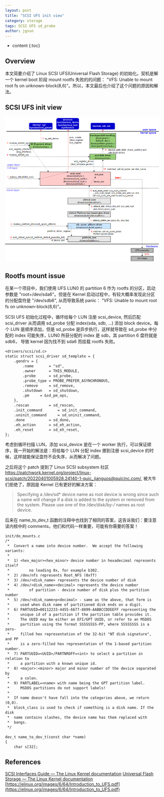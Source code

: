 ```yaml
---
layout: post
title: "SCSI UFS init view"
category: storage
tags: SCSI UFS sd_probe
author: jgsun
---
```


* content
{:toc}

## Overview
本文简要介绍了 Linux SCSI UFS(Universal Flash Storage) 的初始化。契机是解一个 kernel boot 阶段 mount rootfs 失败的的问题： "VFS: Unable to mount root fs on unknown-block(8,6)"。所以，本文最后也介绍了这个问题的原因和解法。









## SCSI UFS init view
![image](/images/posts/scsi/scsi_ufs_init.png)


## Rootfs mount issue
在某一个项目中，我们使用 UFS LUN0 的 partition 6 作为 rootfs 的分区，启动参数是 "root=/dev/sda6"。但是在 Kernel 启动过程中，有较大概率发现此分区的分配盘符是 "/dev/sdb6", 从而导致系统 panic： "VFS: Unable to mount root fs on unknown-block(8,6)"。

SCSI UFS 初始化过程中，循环给每个 LUN 注册 scsi_device, 然后匹配 scsi_driver 从而调用 sd_probe 分配 index(sda, sdb, ...) 添加 block device。每个 LUN 是顺序添加，但是 sd_probe 是异步执行，这样就导致在 sd_probe 中分配的 index 可能失序，LUN0 所获分配的 index 是 sdb，其 partition 6 盘符就是sdb6， 导致 kernel 因为找不到 sda6 而挂载 rootfs 失败。
```
<drivers/scsi/sd.c>
static struct scsi_driver sd_template = {
	.gendrv = {
		.name		= "sd",
		.owner		= THIS_MODULE,
		.probe		= sd_probe,
		.probe_type	= PROBE_PREFER_ASYNCHRONOUS,
		.remove		= sd_remove,
		.shutdown	= sd_shutdown,
		.pm		= &sd_pm_ops,
	},
	.rescan			= sd_rescan,
	.init_command		= sd_init_command,
	.uninit_command		= sd_uninit_command,
	.done			= sd_done,
	.eh_action		= sd_eh_action,
	.eh_reset		= sd_eh_reset,
};
```
考虑到循环扫描 LUN，添加 scsi_device 是在一个 worker 执行，可以保证顺序，我一开始的解法是：将给每个 LUN 分配 index 挪到注册 scsi_device 的时候，这样就能保证盘符不会失序，从而解决了问题。

之后将这个 patch 提到了 Linux SCSI subsystem 社区 <https://patchwork.kernel.org/project/linux-scsi/patch/20220401005928.24140-1-quic_jianguos@quicinc.com/>, 被大牛们拒绝了，原因是 Kernel 已有更好的解决方案：
> Specifying a /dev/sd* device name as root device is wrong since such a 
name will change if a disk is added to the system or removed from the 
system. Please use one of the /dev/disk/by-*/* names as root device.

后来在 name_to_dev_t 函数的注释中也找到了相同的答案，这告诉我们：要注意读内核中的 comments，他们和代码一样重要，可能有你需要的答案！
```
init/do_mounts.c 
/*
 *	Convert a name into device number.  We accept the following variants:
 *
 *	1) <hex_major><hex_minor> device number in hexadecimal represents itself
 *         no leading 0x, for example b302.
 *	2) /dev/nfs represents Root_NFS (0xff)
 *	3) /dev/<disk_name> represents the device number of disk
 *	4) /dev/<disk_name><decimal> represents the device number
 *         of partition - device number of disk plus the partition number
 *	5) /dev/<disk_name>p<decimal> - same as the above, that form is
 *	   used when disk name of partitioned disk ends on a digit.
 *	6) PARTUUID=00112233-4455-6677-8899-AABBCCDDEEFF representing the
 *	   unique id of a partition if the partition table provides it.
 *	   The UUID may be either an EFI/GPT UUID, or refer to an MSDOS
 *	   partition using the format SSSSSSSS-PP, where SSSSSSSS is a zero-
 *	   filled hex representation of the 32-bit "NT disk signature", and PP
 *	   is a zero-filled hex representation of the 1-based partition number.
 *	7) PARTUUID=<UUID>/PARTNROFF=<int> to select a partition in relation to
 *	   a partition with a known unique id.
 *	8) <major>:<minor> major and minor number of the device separated by
 *	   a colon.
 *	9) PARTLABEL=<name> with name being the GPT partition label.
 *	   MSDOS partitions do not support labels!
 *
 *	If name doesn't have fall into the categories above, we return (0,0).
 *	block_class is used to check if something is a disk name. If the disk
 *	name contains slashes, the device name has them replaced with
 *	bangs.
 */

dev_t name_to_dev_t(const char *name)
{
	char s[32];
```

## References
[SCSI Interfaces Guide — The Linux Kernel documentation](https://www.kernel.org/doc/html/latest/driver-api/scsi.html)
[Universal Flash Storage — The Linux Kernel documentation](https://www.kernel.org/doc/html/latest/scsi/ufs.html?highlight=ufs)
[https://elinux.org/images/6/64/Introduction_to_UFS.pdf](https://elinux.org/images/6/64/Introduction_to_UFS.pdf)